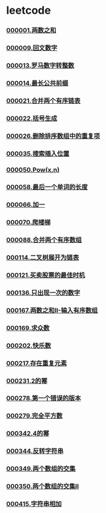 # leetcode

### [000001.两数之和](https://github.com/vjudge/leetcode/tree/master/000001-000500/000001.两数之和)
### []()
### [000009.回文数字](https://github.com/vjudge/leetcode/tree/master/000001-000500/000009.回文数字)
### []()
### [000013.罗马数字转整数](https://github.com/vjudge/leetcode/tree/master/000001-000500/000013.罗马数字转整数)
### [000014.最长公共前缀](https://github.com/vjudge/leetcode/tree/master/000001-000500/000014.最长公共前缀)
### []()
### [000021.合并两个有序链表](https://github.com/vjudge/leetcode/tree/master/000001-000500/000021.合并两个有序链表)
### [000022.括号生成](https://github.com/vjudge/leetcode/tree/master/000001-000500/000022.括号生成)
### []()
### [000026.删除排序数组中的重复项](https://github.com/vjudge/leetcode/tree/master/000001-000500/000026.删除排序数组中的重复项)
### []()
### [000035.搜索插入位置](https://github.com/vjudge/leetcode/tree/master/000001-000500/000035.搜索插入位置)
### []()
### [000050.Pow(x,n)](https://github.com/vjudge/leetcode/tree/master/000001-000500/000050.Pow(x,n))
### []()
### [000058.最后一个单词的长度](https://github.com/vjudge/leetcode/tree/master/000001-000500/000058.最后一个单词的长度)
### []()
### [000066.加一](https://github.com/vjudge/leetcode/tree/master/000001-000500/000066.加一)
### []()
### [000070.爬楼梯](https://github.com/vjudge/leetcode/tree/master/000001-000500/000070.爬楼梯)
### []()
### [000088.合并两个有序数组](https://github.com/vjudge/leetcode/tree/master/000001-000500/000088.合并两个有序数组)
### []()
### [000114.二叉树展开为链表](https://github.com/vjudge/leetcode/tree/master/000001-000500/000114.二叉树展开为链表)
### []()
### [000121.买卖股票的最佳时机](https://github.com/vjudge/leetcode/tree/master/000001-000500/000121.买卖股票的最佳时机)
### []()
### [000136.只出现一次的数字](https://github.com/vjudge/leetcode/tree/master/000001-000500/000136.只出现一次的数字)
### []()
### [000167.两数之和II-输入有序数组](https://github.com/vjudge/leetcode/tree/master/000001-000500/000167.两数之和II-输入有序数组)
### []()
### [000169.求众数](https://github.com/vjudge/leetcode/tree/master/000001-000500/000169.求众数)
### []()
### [000202.快乐数](https://github.com/vjudge/leetcode/tree/master/000001-000500/000202.快乐数)
### []()
### [000217.存在重复元素](https://github.com/vjudge/leetcode/tree/master/000001-000500/000217.存在重复元素)
### []()
### [000231.2的幂](https://github.com/vjudge/leetcode/tree/master/000001-000500/000231.2的幂)
### []()
### [000278.第一个错误的版本](https://github.com/vjudge/leetcode/tree/master/000001-000500/000278.第一个错误的版本)
### [000279.完全平方数](https://github.com/vjudge/leetcode/tree/master/000001-000500/000279.完全平方数)
### []()
### [000342.4的幂](https://github.com/vjudge/leetcode/tree/master/000001-000500/000342.4的幂)
### []()
### [000344.反转字符串](https://github.com/vjudge/leetcode/tree/master/000001-000500/000344.反转字符串)
### []()
### [000349.两个数组的交集](https://github.com/vjudge/leetcode/tree/master/000001-000500/000349.两个数组的交集)
### [000350.两个数组的交集II](https://github.com/vjudge/leetcode/tree/master/000001-000500/000350.两个数组的交集II)
### []()
### [000415.字符串相加](https://github.com/vjudge/leetcode/tree/master/000001-000500/000415.字符串相加)
### []()
